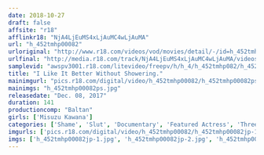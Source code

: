 ```yaml
---
date: 2018-10-27
draft: false
affsite: "r18"
afflinkr18: "NjA4LjEuMS4xLjAuMC4wLjAuMA"
url: "h_452tmhp00082"
urloriginal: "http://www.r18.com/videos/vod/movies/detail/-/id=h_452tmhp00082"
urlfinal: "http://media.r18.com/track/NjA4LjEuMS4xLjAuMC4wLjAuMA/videos/vod/movies/detail/-/id=h_452tmhp00082"
samplevid: "awspv3001.r18.com/litevideo/freepv/h/h_4/h_452tmhp082/h_452tmhp082_dmb_w.mp4"
title: "I Like It Better Without Showering."
mainimgurl: "pics.r18.com/digital/video/h_452tmhp00082/h_452tmhp00082ps.jpg"
mainimgs: "h_452tmhp00082ps.jpg"
releasedate: "Dec. 08, 2017"
duration: 141
productioncomp: "Baltan"
girls: ['Misuzu Kawana']
categories: ['Shame', 'Slut', 'Documentary', 'Featured Actress', 'Threesome / Foursome', 'Sweating', 'Hi-Def']
imgurls: ['pics.r18.com/digital/video/h_452tmhp00082/h_452tmhp00082jp-1.jpg', 'pics.r18.com/digital/video/h_452tmhp00082/h_452tmhp00082jp-2.jpg', 'pics.r18.com/digital/video/h_452tmhp00082/h_452tmhp00082jp-3.jpg', 'pics.r18.com/digital/video/h_452tmhp00082/h_452tmhp00082jp-4.jpg', 'pics.r18.com/digital/video/h_452tmhp00082/h_452tmhp00082jp-5.jpg', 'pics.r18.com/digital/video/h_452tmhp00082/h_452tmhp00082jp-6.jpg', 'pics.r18.com/digital/video/h_452tmhp00082/h_452tmhp00082jp-7.jpg', 'pics.r18.com/digital/video/h_452tmhp00082/h_452tmhp00082jp-8.jpg', 'pics.r18.com/digital/video/h_452tmhp00082/h_452tmhp00082jp-9.jpg', 'pics.r18.com/digital/video/h_452tmhp00082/h_452tmhp00082jp-10.jpg', 'pics.r18.com/digital/video/h_452tmhp00082/h_452tmhp00082jp-11.jpg', 'pics.r18.com/digital/video/h_452tmhp00082/h_452tmhp00082jp-12.jpg', 'pics.r18.com/digital/video/h_452tmhp00082/h_452tmhp00082jp-13.jpg', 'pics.r18.com/digital/video/h_452tmhp00082/h_452tmhp00082jp-14.jpg', 'pics.r18.com/digital/video/h_452tmhp00082/h_452tmhp00082jp-15.jpg', 'pics.r18.com/digital/video/h_452tmhp00082/h_452tmhp00082jp-16.jpg', 'pics.r18.com/digital/video/h_452tmhp00082/h_452tmhp00082jp-17.jpg', 'pics.r18.com/digital/video/h_452tmhp00082/h_452tmhp00082jp-18.jpg', 'pics.r18.com/digital/video/h_452tmhp00082/h_452tmhp00082jp-19.jpg', 'pics.r18.com/digital/video/h_452tmhp00082/h_452tmhp00082jp-20.jpg']
imgs: ['h_452tmhp00082jp-1.jpg', 'h_452tmhp00082jp-2.jpg', 'h_452tmhp00082jp-3.jpg', 'h_452tmhp00082jp-4.jpg', 'h_452tmhp00082jp-5.jpg', 'h_452tmhp00082jp-6.jpg', 'h_452tmhp00082jp-7.jpg', 'h_452tmhp00082jp-8.jpg', 'h_452tmhp00082jp-9.jpg', 'h_452tmhp00082jp-10.jpg', 'h_452tmhp00082jp-11.jpg', 'h_452tmhp00082jp-12.jpg', 'h_452tmhp00082jp-13.jpg', 'h_452tmhp00082jp-14.jpg', 'h_452tmhp00082jp-15.jpg', 'h_452tmhp00082jp-16.jpg', 'h_452tmhp00082jp-17.jpg', 'h_452tmhp00082jp-18.jpg', 'h_452tmhp00082jp-19.jpg', 'h_452tmhp00082jp-20.jpg']
---
```

